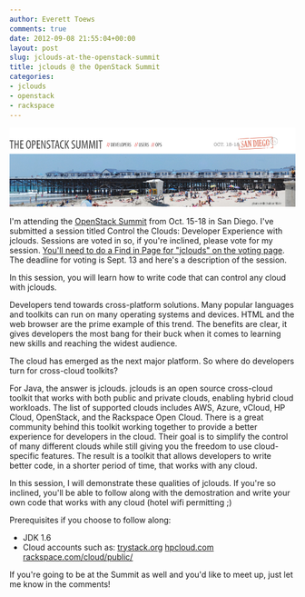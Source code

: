 ```yaml
---
author: Everett Toews
comments: true
date: 2012-09-08 21:55:04+00:00
layout: post
slug: jclouds-at-the-openstack-summit
title: jclouds @ the OpenStack Summit
categories:
- jclouds
- openstack
- rackspace
---
```


<img class="img-right" src="/img/posts/openstack-san-diego-conference.jpeg"/>

I'm attending the [OpenStack Summit](https://www.openstack.org/summit/san-diego-2012) from Oct. 15-18 in San Diego. I've submitted a session titled Control the Clouds: Developer Experience with jclouds. Sessions are voted in so, if you're inclined, please vote for my session. [You'll need to do a Find in Page for "jclouds" on the voting page](https://www.openstack.org/summit/san-diego-2012/vote-for-speakers/). The deadline for voting is Sept. 13 and here's a description of the session.

In this session, you will learn how to write code that can control any cloud with jclouds.

Developers tend towards cross-platform solutions. Many popular languages and toolkits can run on many operating systems and devices. HTML and the web browser are the prime example of this trend. The benefits are clear, it gives developers the most bang for their buck when it comes to learning new skills and reaching the widest audience.

The cloud has emerged as the next major platform. So where do developers turn for cross-cloud toolkits?

For Java, the answer is jclouds. jclouds is an open source cross-cloud toolkit that works with both public and private clouds, enabling hybrid cloud workloads. The list of supported clouds includes AWS, Azure, vCloud, HP Cloud, OpenStack, and the Rackspace Open Cloud. There is a great community behind this toolkit working together to provide a better experience for developers in the cloud. Their goal is to simplify the control of many different clouds while still giving you the freedom to use cloud-specific features. The result is a toolkit that allows developers to write better code, in a shorter period of time, that works with any cloud.

In this session, I will demonstrate these qualities of jclouds. If you're so inclined, you'll be able to follow along with the demostration and write your own code that works with any cloud (hotel wifi permitting ;)

Prerequisites if you choose to follow along:
* JDK 1.6
* Cloud accounts such as:
[trystack.org](http://trystack.org)
[hpcloud.com](http://hpcloud.com)
[rackspace.com/cloud/public/](http://rackspace.com/cloud/public/)

If you're going to be at the Summit as well and you'd like to meet up, just let me know in the comments!
